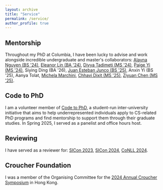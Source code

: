 ```yaml
---
layout: archive
title: "Service"
permalink: /service/
author_profile: true
---
```


## Mentorship 

Throughout my PhD at Columbia, I have been lucky to advise and work alongside incredible undergraduate and master's collaborators: [Alayna Nguyen (BS '24)](https://www.linkedin.com/in/alayna-nguyen/), [Eleanor Lin (BA '24)](https://emlinking.github.io/), [Divya Tadimeti (MS '24)](https://divyatadimeti.github.io/), [Paige Yi (MS '24)](https://www.linkedin.com/in/paige-y-23ab45127/?trk=public_profile_browsemap), Siying Ding (BA '26), [Juan Esteban Junco (BS '25)](https://www.linkedin.com/in/juan-junco/), Anxin Yi (BS '25), Aanya Tolat, [Michela Marchini](https://www.linkedin.com/in/michelamarchini/), [Chhavi Dixit (MS '25)](https://www.linkedin.com/in/chhavi-dixit/), [Ziyuan Chen (MS '25)](https://allenheartcore.github.io/).

## Code to PhD

I am a volunteer member of [Code to PhD](https://codetophd.github.io/), a student-run inter-university initiative that aims to help underrepresented individuals apply to CS-related PhD programs and find mentorship to support them through their graduate studies. In Spring 2025, I served as a panelist and office hours host.

## Reviewing

I have served as a reviewer for: [SICon 2023](https://sites.google.com/view/sicon-2023/), [SICon 2024](https://sites.google.com/view/sicon2024/), [CoNLL 2024](https://conll.org/2024). 

## Croucher Foundation

I was a member of the Organising Committee for the [2024 Annual Croucher Symposium](https://croucher.org.hk/en/symposium2024/programme) in Hong Kong.

